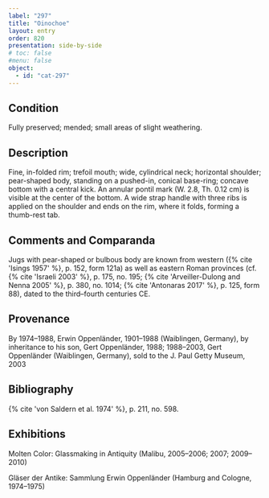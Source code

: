 ```yaml
---
label: "297"
title: "Oinochoe"
layout: entry
order: 820
presentation: side-by-side
# toc: false
#menu: false 
object:
  - id: "cat-297"
---
```


## Condition

Fully preserved; mended; small areas of slight weathering.

## Description

Fine, in-folded rim; trefoil mouth; wide, cylindrical neck; horizontal shoulder; pear-shaped body, standing on a pushed-in, conical base-ring; concave bottom with a central kick. An annular pontil mark (W. 2.8, Th. 0.12 cm) is visible at the center of the bottom. A wide strap handle with three ribs is applied on the shoulder and ends on the rim, where it folds, forming a thumb-rest tab.

## Comments and Comparanda

Jugs with pear-shaped or bulbous body are known from western ({% cite 'Isings 1957' %}, p. 152, form 121a) as well as eastern Roman provinces (cf. {% cite 'Israeli 2003' %}, p. 175, no. 195; {% cite 'Arveiller-Dulong and Nenna 2005' %}, p. 380, no. 1014; {% cite 'Antonaras 2017' %}, p. 125, form 88), dated to the third–fourth centuries CE.

## Provenance

By 1974–1988, Erwin Oppenländer, 1901–1988 (Waiblingen, Germany), by inheritance to his son, Gert Oppenländer, 1988; 1988–2003, Gert Oppenländer (Waiblingen, Germany), sold to the J. Paul Getty Museum, 2003

## Bibliography

{% cite 'von Saldern et al. 1974' %}, p. 211, no. 598.

## Exhibitions

Molten Color: Glassmaking in Antiquity (Malibu, 2005–2006; 2007; 2009–2010)

Gläser der Antike: Sammlung Erwin Oppenländer (Hamburg and Cologne, 1974–1975)